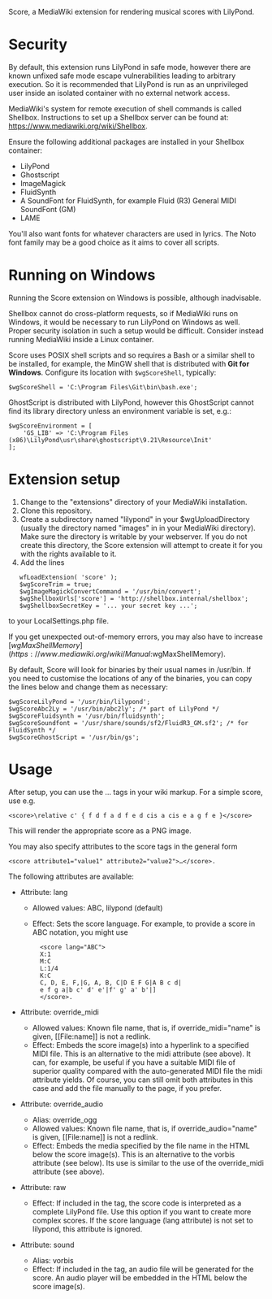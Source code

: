 Score, a MediaWiki extension for rendering musical scores with LilyPond.

Security
========

By default, this extension runs LilyPond in safe mode, however there are known
unfixed safe mode escape vulnerabilities leading to arbitrary execution. So it
is recommended that LilyPond is run as an unprivileged user inside an isolated
container with no external network access.

MediaWiki's system for remote execution of shell commands is called Shellbox.
Instructions to set up a Shellbox server can be found at:
<https://www.mediawiki.org/wiki/Shellbox>.


Ensure the following additional packages are installed in your Shellbox container:

* LilyPond
* Ghostscript
* ImageMagick
* FluidSynth
* A SoundFont for FluidSynth, for example Fluid (R3) General MIDI SoundFont (GM)
* LAME

You'll also want fonts for whatever characters are used in lyrics. The Noto
font family may be a good choice as it aims to cover all scripts.

Running on Windows
==================

Running the Score extension on Windows is possible, although inadvisable.

Shellbox cannot do cross-platform requests, so if MediaWiki runs on Windows, it
would be necessary to run LilyPond on Windows as well. Proper security isolation
in such a setup would be difficult. Consider instead running MediaWiki inside a
Linux container.

Score uses POSIX shell scripts and so requires a Bash or a similar shell to
be installed, for example, the MinGW shell that is distributed with **Git for Windows**.
Configure its location with `$wgScoreShell`, typically:

```
$wgScoreShell = 'C:\Program Files\Git\bin\bash.exe';
```

GhostScript is distributed with LilyPond, however this GhostScript cannot find
its library directory unless an environment variable is set, e.g.:

```
$wgScoreEnvironment = [
	'GS_LIB' => 'C:\Program Files (x86)\LilyPond\usr\share\ghostscript\9.21\Resource\Init'
];
```

Extension setup
===============

1. Change to the "extensions" directory of your MediaWiki installation.
2. Clone this repository.
3. Create a subdirectory named "lilypond" in your $wgUploadDirectory (usually
   the directory named "images" in in your MediaWiki directory). Make sure
   the directory is writable by your webserver. If you do not create this
   directory, the Score extension will attempt to create it for you with the
   rights available to it.
4. Add the lines
```
   wfLoadExtension( 'score' );
   $wgScoreTrim = true;
   $wgImageMagickConvertCommand = '/usr/bin/convert';
   $wgShellboxUrls['score'] = 'http://shellbox.internal/shellbox';
   $wgShellboxSecretKey = '... your secret key ...';
```
   to your LocalSettings.php file.


If you get unexpected out-of-memory errors, you may also have to increase
[$wgMaxShellMemory](https://www.mediawiki.org/wiki/Manual:$wgMaxShellMemory).

By default, Score will look for binaries by their usual names in /usr/bin. If
you need to customise the locations of any of the binaries, you can copy the
lines below and change them as necessary:

```
$wgScoreLilyPond = '/usr/bin/lilypond';
$wgScoreAbc2Ly = '/usr/bin/abc2ly'; /* part of LilyPond */
$wgScoreFluidsynth = '/usr/bin/fluidsynth';
$wgScoreSoundfont = '/usr/share/sounds/sf2/FluidR3_GM.sf2'; /* for FluidSynth */
$wgScoreGhostScript = '/usr/bin/gs';
```

Usage
=====

After setup, you can use the <score>…</score> tags in your wiki markup.
For a simple score, use e.g.

```
<score>\relative c' { f d f a d f e d cis a cis e a g f e }</score>
```

This will render the appropriate score as a PNG image.

You may also specify attributes to the score tags in the general form

```
<score attribute1="value1" attribute2="value2">…</score>.
```

The following attributes are available:

* Attribute: lang
  - Allowed values: ABC, lilypond (default)
  - Effect: Sets the score language. For example, to provide a score in ABC
          notation, you might use

          <score lang="ABC">
          X:1
          M:C
          L:1/4
          K:C
          C, D, E, F,|G, A, B, C|D E F G|A B c d|
          e f g a|b c' d' e'|f' g' a' b'|]
          </score>.

* Attribute: override_midi
  - Allowed values: Known file name, that is, if override_midi="name" is given,
                  [[File:name]] is not a redlink.
  - Effect: Embeds the score image(s) into a hyperlink to a specified MIDI file.
          This is an alternative to the midi attribute (see above). It can, for
          example, be useful if you have a suitable MIDI file of superior
          quality compared with the auto-generated MIDI file the midi attribute
          yields. Of course, you can still omit both attributes in this case and
          add the file manually to the page, if you prefer.

* Attribute: override_audio
  - Alias: override_ogg
  - Allowed values: Known file name, that is, if override_audio="name" is given,
                  [[File:name]] is not a redlink.
  - Effect: Embeds the media specified by the file name in the HTML below the
          score image(s). This is an alternative to the vorbis attribute (see
          below). Its use is similar to the use of the override_midi attribute
          (see above).

* Attribute: raw
  - Effect: If included in the tag, the score code is interpreted as a complete
          LilyPond file. Use this option if you want to create more complex
          scores. If the score language (lang attribute) is not set to
          lilypond, this attribute is ignored.

* Attribute: sound
  - Alias: vorbis
  - Effect: If included in the tag, an audio file will be generated for the
          score. An audio player will be embedded in the HTML below
          the score image(s).
